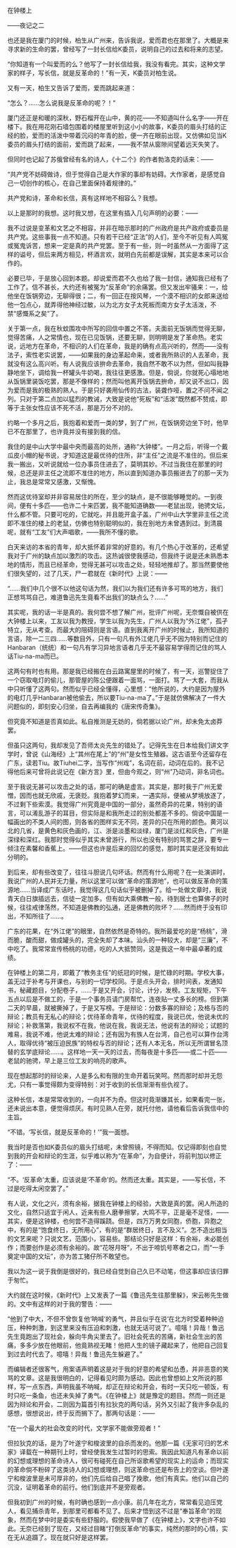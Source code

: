 在钟楼上

——夜记之二

  

也还是我在厦门的时候，柏生从广州来，告诉我说，爱而君也在那里了。大概是来寻求新的生命的罢，曾经写了一封长信给K委员，说明自己的过去和将来的志望。

“你知道有一个叫爱而的么？他写了一封长信给我，我没有看完。其实，这种文学家的样子，写长信，就是反革命的！”有一天，K委员对柏生说。

又有一天，柏生又告诉了爱而，爱而跳起来道：

“怎么？……怎么说我是反革命的呢？！”

厦门还正是和暖的深秋，野石榴开在山中，黄的花——不知道叫什么名字——开在楼下。我在用花刚石墙包围着的楼屋里听到这小小的故事，K委员的眉头打结的正经的脸，爱而的活泼中带着沉闷的年青的脸，便一齐在眼前出现，又仿佛如见当K委员的眉头打结的面前，爱而跳了起来，——我不禁从窗隙间望着远天失笑了。

但同时也记起了苏俄曾经有名的诗人，《十二个》的作者勃洛克的话来：——

  

“共产党不妨碍做诗，但于觉得自己是大作家的事却有妨碍。大作家者，是感觉自己一切创作的核心，在自己里面保持着规律的。”

  

共产党和诗，革命和长信，真有这样地不相容么？我想。

以上是那时的我想。这时我又想，在这里有插入几句声明的必要：——

我不过说是变革和文艺之不相容，并非在暗示那时的广州政府是共产政府或委员是共产党。这些事我一点不知道。只有若干已经“正法”的人们，至今不听见有人鸣冤或冤鬼诉苦，想来一定是真的共产党罢。至于有一些，则一时虽然从一方面得了这样的谥号，但后来两方相见，杯酒言欢，就明白先前都是误解，其实是本来可以合作的。

必要已毕，于是放心回到本题。却说爱而君不久也给了我一封信，通知我已经有了工作了。信不甚长，大约还有被冤为“反革命”的余痛罢。但又发出牢骚来：一，给他坐在饭锅旁边，无聊得很；二，有一回正在按风琴，一个漠不相识的女郎来送给他一包点心，就弄得他神经过敏，以为北方女子太死板而南方女子太活泼，不禁“感慨系之矣”了。

关于第一点，我在秋蚊围攻中所写的回信中置之不答。夫面前无饭锅而觉得无聊，觉得苦痛，人之常情也，现在已见饭锅，还要无聊，则明明是发了革命热。老实说，远地方在革命，不相识的人们在革命，我是的确有点高兴听的，然而——没有法子，索性老实说罢，——如果我的身边革起命来，或者我所熟识的人去革命，我就没有这么高兴听。有人说我应该拚命去革命，我自然不敢不以为然，但如叫我静静地坐下，调给我一杯罐头牛奶喝，我往往更感激。但是，倘说，你就死心塌地地从饭锅里装饭吃罢，那是不像样的；然而叫他离开饭锅去拚命，却又说不出口，因为爱而是我的极熟的熟人。于是只好袭用仙传的古法，装聋作哑，置之不问不闻之列。只对于第二点加以猛烈的教诫，大致是说他“死板”和“活泼”既然都不赞成，即等于主张女性应该不死不活，那是万分不对的。

约略一个多月之后，我抱着和爱而一类的梦，到了广州，在饭锅旁边坐下时，他早已不在那里了，也许竟并没有接到我的信。

我住的是中山大学中最中央而最高的处所，通称“大钟楼”。一月之后，听得一个戴瓜皮小帽的秘书说，才知道这是最优待的住所，非“主任”之流是不准住的。但后来我一搬出，又听说就给一位办事员住进去了，莫明其妙。不过当我住在那里的时候，总还是非主任之流即不准住的地方，所以直到知道办事员搬进去了的那一天为止，我总是常常又感激，又惭愧。

然而这优待室却并非容易居住的所在，至少的缺点，是不很能够睡觉的。一到夜间，便有十多匹——也许二十来匹罢，我不能知道确数——老鼠出现，驰骋文坛，什么都不管。只要可吃的，它就吃，并且能开盒子盖，广州中山大学里非主任之流即不准住的楼上的老鼠，仿佛也特别聪明似的，我在别地方未曾遇到过。到清晨呢，就有“工友”们大声唱歌，——我所不懂的歌。

白天来访的本省的青年，却大抵怀着非常的好意的。有几个热心于改革的，还希望我对于广州的缺点加以激烈的攻击。这热诚很使我感动，但我终于说是还未熟悉本地的情形，而且已经革命，觉得无甚可以攻击之处，轻轻地推却了。那当然要使他们很失望的，过了几天，尸一君就在《新时代》上说：——

  

“……我们中几个很不以他这句话为然，我们以为我们还有许多可骂的地方，我们正想骂骂自己，难道鲁迅先生竟看不出我们的缺点么？……”

  

其实呢，我的话一半是真的。我何尝不想了解广州，批评广州呢，无奈慨自被供在大钟楼上以来，工友以我为教授，学生以我为先生，广州人以我为“外江佬”，孤孑特立，无从考查。而最大的阻碍则是言语。直到我离开广州的时候止，我所知道的言语，除一二三四……等数目外，只有一句凡有外江佬几乎无不因为特别而记住的Hanbaran（统统）和一句凡有学习异地言语者几乎无不最容易学得而记住的骂人话Tiu-na-ma而已。

这两句有时也有用。那是我已经搬在白云路寓屋里的时候了，有一天，巡警捉住了一个窃取电灯的偷儿，那管屋的陈公便跟着一面骂，一面打。骂了一大套，而我从中只听懂了这两句。然而似乎已经全懂得，心里想：“他所说的，大约是因为屋外的电灯几乎Hanbaran被他偷去，所以要Tiu-na-ma了。”于是就仿佛解决了一件大问题似的，即刻安心归坐，自去再编我的《唐宋传奇集》。

但究竟不知道是否真如此。私自推测是无妨的，倘若据以论广州，却未免太卤莽罢。

但虽只这两句，我却发见了吾师太炎先生的错处了。记得先生在日本给我们讲文字学时，曾说《山海经》上“其州在尾上”的“州”是女性生殖器。这古语至今还留存在广东，读若Tiu。故Tiuhei二字，当写作“州戏”，名词在前，动词在后的。我不记得他后来可曾将此说记在《新方言》里，但由今观之，则“州”乃动词，非名词也。

至于我说无甚可以攻击之处的话，那可的确是虚言。其实是，那时我于广州无爱憎，因而也就无欣戚，无褒贬。我抱着梦幻而来，一遇实际，便被从梦境放逐了，不过剩下些索漠。我觉得广州究竟是中国的一部分，虽然奇异的花果，特别的语言，可以淆乱游子的耳目，但实际是和我所走过的别处都差不多的。倘说中国是一幅画出的不类人间的图，则各省的图样实无不同，差异的只在所用的颜色。黄河以北的几省，是黄色和灰色画的，江、浙是淡墨和淡绿，厦门是淡红和灰色，广州是深绿和深红。我那时觉得似乎其实未曾游行，所以也没有特别的骂詈之辞，要专一倾注在素馨和香蕉上。——但这也许是后来的回忆的感觉，那时其实是还没有如此分明的。

到后来，却有些改变了，往往斗胆说几句坏话。然而有什么用呢？在一处演讲时，我说广州的人民并无力量，所以这里可以做“革命的策源地”，也可以做反革命的策源地……当译成广东话时，我觉得这几句话似乎被删掉了。给一处做文章时，我说青天白日旗插远去，信徒一定加多。但有如大乘佛教一般，待到居士也算佛子的时候，往往戒律荡然，不知道是佛教的弘通，还是佛教的败坏？……然而终于没有印出，不知所往了……。

广东的花果，在“外江佬”的眼里，自然依然是奇特的。我所最爱吃的是“杨桃”，滑而脆，酸而甜，做成罐头的，完全失却了本味。汕头的一种较大，却是“三廉”，不中吃了。我常常宣传杨桃的功德，吃的人大抵赞同，这是我这一年中最卓著的成绩。

在钟楼上的第二月，即戴了“教务主任”的纸冠的时候，是忙碌的时期。学校大事，盖无过于补考与开课也，与别的一切学校同。于是点头开会，排时间表，发通知书，秘藏题目，分配卷子，……于是又开会，讨论，计分，发榜。工友规矩，下午五点以后是不做工的，于是一个事务员请门房帮忙，连夜贴一丈多长的榜。但到第二天的早晨，就被撕掉了，于是又写榜。于是辩论：分数多寡的辩论；及格与否的辩论；教员有无私心的辩论；优待革命青年，优待的程度，我说已优，他说未优的辩论；补救落第，我说权不在我，他说在我，我说无法，他说有法的辩论；试题的难易，我说不难，他说太难的辩论；还有因为有族人在台湾，自己也可以算作台湾人，取得优待“被压迫民族”的特权与否的辩论；还有人本无名，所以无所谓冒名顶替的玄学底辩论……。这样地一天一天的过去，而每夜是十多匹——或二十匹——老鼠的驰骋，早上是三位工友的响亮的歌声。

现在想起那时的辩论来，人是多么和有限的生命开着玩笑呵。然而那时却并无怨尤，只有一事觉得颇为变得特别：对于收到的长信渐渐有些仇视了。

这种长信，本是常常收到的，一向并不为奇。但这时竟渐嫌其长，如果看完一张，还未说出本意，便觉得烦厌。有时见熟人在旁，就托付他，请他看后告诉我信中的主旨。

“不错。‘写长信，就是反革命的！’”我一面想。

我当时是否也如K委员似的眉头打结呢，未曾照镜，不得而知。仅记得即刻也自觉到我的开会和辩论的生涯，似乎难以称为“在革命”，为自便计，将前判加以修正了：——

“不。‘反革命’太重，应该说是‘不革命’的。然而还太重。其实是，——写长信，不过是吃得太闲空罢了。”

有人说，文化之兴，须有余裕，据我在钟楼上的经验，大致是真的罢。闲人所造的文化，自然只适宜于闲人，近来有些人磨拳擦掌，大鸣不平，正是毫不足怪，——其实，便是这钟楼，也何尝不造得蹊跷。但是，四万万男女同胞，侨胞，异胞之中，有的是“饱食终日，无所用心”，有的是“群居终日，言不及义”。怎不造出相当的文艺来呢？只说文艺，范围小，容易些。那结论只好是这样：有余裕，未必能创作；而要创作是必须有余裕的。故“花呀月呀”，不出于啼饥号寒者之口，而“一手奠定中国的文坛”，亦为苦工猪仔所不敢望也。

我以为这一说于我倒是很好的，我已经自觉到自己久已不动笔，但这事却应该归罪于匆忙。

大约就在这时候，《新时代》上又发表了一篇《鲁迅先生往那里躲》，宋云彬先生做的。文中有这样的对于我的警告：——

  

“他到了中大，不但不曾恢复他‘呐喊’的勇气，并且似乎在说‘在北方时受着种种迫压，种种刺激，到这里来没有压迫和刺激，也就无话可说了’。噫嘻！异哉！鲁迅先生竟跑出了现社会，躲向牛角尖里去了。旧社会死去的苦痛，新社会生出的苦痛，多多少放在他眼前，他竟熟视无睹！他把人生的镜子藏起来了，他把自己回复到过去时代去了。噫嘻！异哉！鲁迅先生躲避了。”

  

而编辑者还很客气，用案语声明着这是对于我的好意的希望和怂恿，并非恶意的笑骂的文章。这是我很明白的，记得看见时颇为感动。因此也曾想如上文所说的那样，写一点东西，声明我虽不呐喊，却正在辩论和开会，有时一天只吃一顿饭，有时只吃一条鱼，也还未失掉了勇气。《在钟楼上》就是豫定的题目。然而一则还是因为辩论和开会，二则因为篇首引有拉狄克的两句话，另外又引起了我许多杂乱的感想，很想说出，终于反而搁下了。那两句话是：——

  

“在一个最大的社会改变的时代，文学家不能做旁观者！”

  

但拉狄克的话，是为了叶遂宁和梭波里的自杀而发的。他那一篇《无家可归的艺术家》译载在一种期刊上时，曾经使我发生过暂时的思索。我因此知道凡有革命以前的幻想或理想的革命诗人，很可有碰死在自己所讴歌希望的现实上的运命；而现实的革命倘不粉碎了这类诗人的幻想或理想，则这革命也还是布告上的空谈。但叶遂宁和梭波里是未可厚非的，他们先后给自己唱了挽歌，他们有真实。他们以自己的沉没，证明着革命的前行。他们到底并不是旁观者。

但我初到广州的时候，有时确也感到一点小康。前几年在北方，常常看见迫压党人，看见捕杀青年，到那里可都看不见了。后来才悟到这不过是“奉旨革命”的现象，然而在梦中时是委实有些舒服的。假使我早做了《在钟楼上》，文字也许不如此。无奈已经到了现在，又经过目睹“打倒反革命”的事实，纯然的那时的心情，实在无从追蹑了。现在就只好是这样罢。